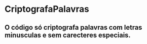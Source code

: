 # CriptografaPalavras

## O código só criptografa palavras com letras **minusculas** e sem carecteres especiais.  
